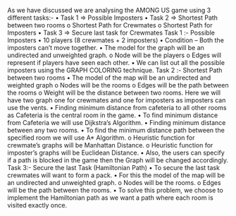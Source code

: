 As we have discussed we are analysing the AMONG US game 
using 3 different tasks:-
• Task 1 => Possible Imposters
• Task 2 => Shortest Path between two rooms
o Shortest Path for Crewmates
o Shortest Path for Imposters
• Task 3 => Secure last task for Crewmates
Task 1 :- Possible Imposters
• 10 players (8 crewmates + 2 imposters)
• Condition – Both the imposters can’t move together.
• The model for the graph will be an undirected and 
unweighted graph.
o Node will be the players
o Edges will represent if players have seen each 
other.
• We can list out all the possible imposters using the 
GRAPH COLORING technique.
Task 2 :- Shortest Path between two rooms
• The model of the map will be an undirected and
weighted graph
o Nodes will be the rooms
o Edges will be the path between the rooms
o Weight will be the distance between two rooms.
Here we will have two graph one for crewmates and one for 
imposters as imposters can use the vents.
• Finding minimum distance from cafeteria to all other 
rooms as Cafeteria is the central room in the game.
• To find minimum distance from Cafeteria we will use 
Dijkstra’s Algorithm.
• Finding minimum distance between any two rooms.
• To find the minimum distance path between the 
specified room we will use A* Algorithm.
o Heuristic function for crewmate’s graphs will be 
Manhattan Distance.
o Heuristic function for imposter’s graphs will be 
Euclidean Distance.
• Also, the users can specify if a path is blocked in the 
game then the Graph will be changed accordingly.
Task 3:- Secure the last Task (Hamiltonian Path)
• To secure the last task crewmates will want to form a 
pack.
• For this the model of the map will be an undirected and 
unweighted graph.
o Nodes will be the rooms.
o Edges will be the path between the rooms.
• To solve this problem, we choose to implement the 
Hamiltonian path as we want a path where each room 
is visited exactly once.